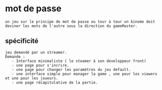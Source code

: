 # mot de passe 
    un jeu sur le principe de mot de passe ou tour à tour un binome doit deviner les mots de l'autre sous la direction du gameMaster.

## spécificité
    jeu demandé par un streamer.
    Demande :
       - Interface minimaliste ( le steamer à son developpeur front)
       - une page pour s'incrire.
       - une page pour changer les paramétres du jeu default.
       - une interface simple pour manager la game , une pour les viewers et une pour les joueurs.
       - une page récapitulative de la partie.


